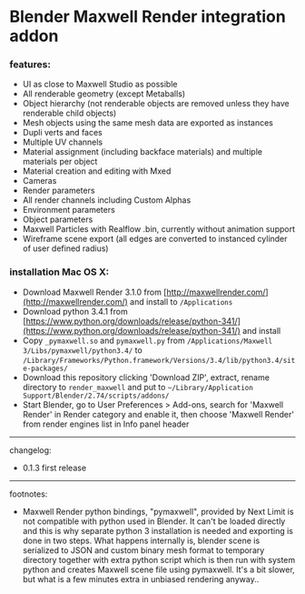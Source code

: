 # **Blender Maxwell Render integration addon**

### features:

* UI as close to Maxwell Studio as possible
* All renderable geometry (except Metaballs)
* Object hierarchy (not renderable objects are removed unless they have renderable child objects)
* Mesh objects using the same mesh data are exported as instances
* Dupli verts and faces
* Multiple UV channels
* Material assignment (including backface materials) and multiple materials per object
* Material creation and editing with Mxed
* Cameras
* Render parameters
* All render channels including Custom Alphas
* Environment parameters
* Object parameters
* Maxwell Particles with Realflow .bin, currently without animation support
* Wireframe scene export (all edges are converted to instanced cylinder of user defined radius)

### installation Mac OS X:

* Download Maxwell Render 3.1.0 from [http://maxwellrender.com/](http://maxwellrender.com/) and install to ```/Applications```
* Download python 3.4.1 from [https://www.python.org/downloads/release/python-341/](https://www.python.org/downloads/release/python-341/) and install
* Copy ```_pymaxwell.so``` and ```pymaxwell.py``` from ```/Applications/Maxwell 3/Libs/pymaxwell/python3.4/``` to ```/Library/Frameworks/Python.framework/Versions/3.4/lib/python3.4/site-packages/```
* Download this repository clicking 'Download ZIP', extract, rename directory to ```render_maxwell``` and put to ```~/Library/Application Support/Blender/2.74/scripts/addons/```
* Start Blender, go to User Preferences > Add-ons, search for 'Maxwell Render' in Render category and enable it, then choose 'Maxwell Render' from render engines list in Info panel header

***

changelog:

* 0.1.3 first release

***

footnotes:

* Maxwell Render python bindings, "pymaxwell", provided by Next Limit is not compatible with python used in Blender. It can't be loaded directly and this is why separate python 3 installation is needed and exporting is done in two steps. What happens internally is, blender scene is serialized to JSON and custom binary mesh format to temporary directory together with extra python script which is then run with system python and creates Maxwell scene file using pymaxwell. It's a bit slower, but what is a few minutes extra in unbiased rendering anyway..

